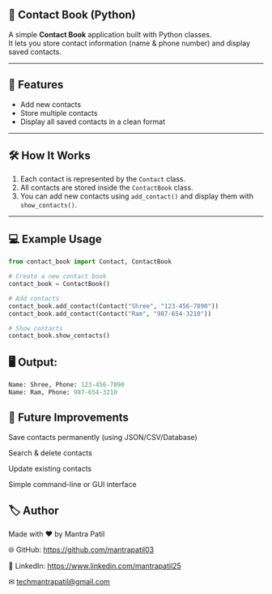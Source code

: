 ## 📒 Contact Book (Python)

A simple **Contact Book** application built with Python classes.  
It lets you store contact information (name & phone number) and display saved contacts.  

---

## 🚀 Features
- Add new contacts
- Store multiple contacts
- Display all saved contacts in a clean format



---

## 🛠️ How It Works
1. Each contact is represented by the `Contact` class.
2. All contacts are stored inside the `ContactBook` class.
3. You can add new contacts using `add_contact()` and display them with `show_contacts()`.


---

## 💻 Example Usage
```python
from contact_book import Contact, ContactBook

# Create a new contact book
contact_book = ContactBook()

# Add contacts
contact_book.add_contact(Contact("Shree", "123-456-7890"))
contact_book.add_contact(Contact("Ram", "987-654-3210"))

# Show contacts
contact_book.show_contacts()
```

## 🖥️ Output:
```python
Name: Shree, Phone: 123-456-7890
Name: Ram, Phone: 987-654-3210
```

## 📌 Future Improvements


Save contacts permanently (using JSON/CSV/Database)

Search & delete contacts

Update existing contacts

Simple command-line or GUI interface

## 🏷️ Author

Made with ❤️ by Mantra Patil 

🌐 GitHub: https://github.com/mantrapatil03

💼 LinkedIn: https://www.linkedin.com/mantrapatil25

✉ techmantrapatil@gmail.com






